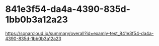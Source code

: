 # 841e3f54-da4a-4390-835d-1bb0b3a12a23
https://sonarcloud.io/summary/overall?id=examly-test_841e3f54-da4a-4390-835d-1bb0b3a12a23
